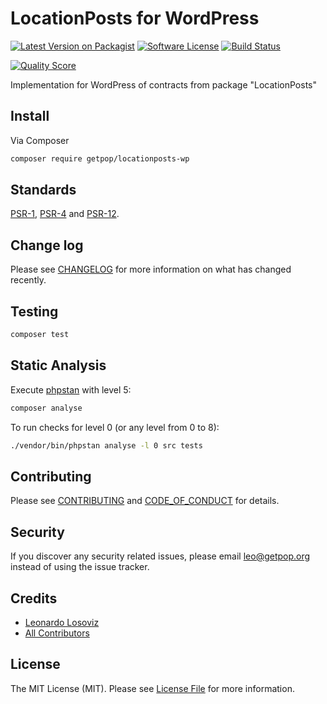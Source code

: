 # LocationPosts for WordPress

[![Latest Version on Packagist][ico-version]][link-packagist]
[![Software License][ico-license]](LICENSE.md)
[![Build Status][ico-travis]][link-travis]
<!--
[![Coverage Status][ico-scrutinizer]][link-scrutinizer]
-->
[![Quality Score][ico-code-quality]][link-code-quality]
<!--
[![Total Downloads][ico-downloads]][link-downloads]
-->

Implementation for WordPress of contracts from package "LocationPosts"

## Install

Via Composer

``` bash
composer require getpop/locationposts-wp
```

<!--
## Usage

``` php
```
-->

## Standards

[PSR-1](https://www.php-fig.org/psr/psr-1), [PSR-4](https://www.php-fig.org/psr/psr-4) and [PSR-12](https://www.php-fig.org/psr/psr-12).

## Change log

Please see [CHANGELOG](CHANGELOG.md) for more information on what has changed recently.

## Testing

``` bash
composer test
```

## Static Analysis

Execute [phpstan](https://github.com/phpstan/phpstan) with level 5:

``` bash
composer analyse
```

To run checks for level 0 (or any level from 0 to 8):

``` bash
./vendor/bin/phpstan analyse -l 0 src tests
```

## Contributing

Please see [CONTRIBUTING](CONTRIBUTING.md) and [CODE_OF_CONDUCT](CODE_OF_CONDUCT.md) for details.

## Security

If you discover any security related issues, please email leo@getpop.org instead of using the issue tracker.

## Credits

- [Leonardo Losoviz][link-author]
- [All Contributors][link-contributors]

## License

The MIT License (MIT). Please see [License File](LICENSE.md) for more information.

[ico-version]: https://img.shields.io/packagist/v/getpop/locationposts-wp.svg?style=flat-square
[ico-license]: https://img.shields.io/badge/license-MIT-brightgreen.svg?style=flat-square
[ico-travis]: https://img.shields.io/travis/getpop/locationposts-wp/master.svg?style=flat-square
[ico-scrutinizer]: https://img.shields.io/scrutinizer/coverage/g/getpop/locationposts-wp.svg?style=flat-square
[ico-code-quality]: https://img.shields.io/scrutinizer/g/getpop/locationposts-wp.svg?style=flat-square
[ico-downloads]: https://img.shields.io/packagist/dt/getpop/locationposts-wp.svg?style=flat-square

[link-packagist]: https://packagist.org/packages/getpop/locationposts-wp
[link-travis]: https://travis-ci.org/getpop/locationposts-wp
[link-scrutinizer]: https://scrutinizer-ci.com/g/getpop/locationposts-wp/code-structure
[link-code-quality]: https://scrutinizer-ci.com/g/getpop/locationposts-wp
[link-downloads]: https://packagist.org/packages/getpop/locationposts-wp
[link-author]: https://github.com/leoloso
[link-contributors]: ../../contributors
